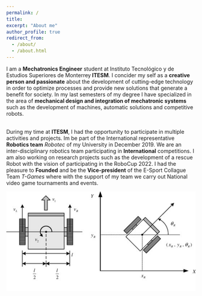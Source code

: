 ```yaml
---
permalink: /
title:
excerpt: "About me"
author_profile: true
redirect_from:
  - /about/
  - /about.html
---
```


<p style='text-align: justify;'>


I am a <b>Mechatronics Engineer</b> student at Instituto Tecnológico y de Estudios Superiores de Monterrey<b> ITESM</b>.
I concider my self as a <b>creative person and passionate</b> about the development of cutting-edge technology in order to optimize processes and provide new solutions that generate a benefit for society. In my last semesters of my degree I have specialized in the area of <b>mechanical design and integration of mechatronic systems</b> such as the development of machines, automatic solutions and competitive robots.
<br><br>

During my time at <b>ITESM</b>, I had the opportunity to participate in multiple activities and projects. Im be part of the International representative <b>Robotics team</b> <i>Robotec</i> of my University in December 2019. We are an inter-disciplinary robotics team participating in <b>International</b> competitions. I am also working on research projects such as the development of a rescue Robot with the vision of participating in the RoboCup 2022.
I had the pleasure to <b>Founded</b> and be the <b>Vice-president</b> of the E-Sport Collague Team <i>T-Games</i> where with the support of my team we carry out National video game tournaments and events</b>.
 </p>

![pilatus](/images/difrobot.jpg)
